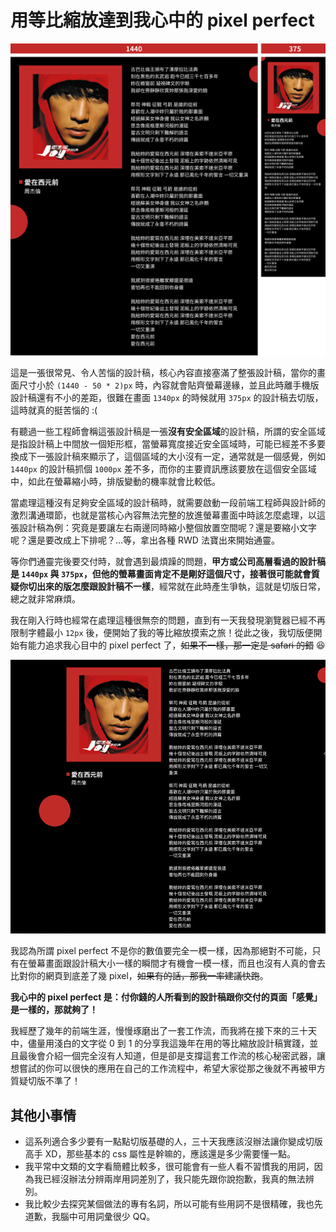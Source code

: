 # 用等比縮放達到我心中的 pixel perfect

![](./assets/draft-design.png)

這是一張很常見、令人苦惱的設計稿，核心內容直接塞滿了整張設計稿，當你的畫面尺寸小於 `(1440 - 50 * 2)px` 時，內容就會貼齊螢幕邊緣，並且此時離手機版設計稿還有不小的差距，很難在畫面 `1340px` 的時候就用 `375px` 的設計稿去切版，這時就真的挺苦惱的 :(

有聽過一些工程師會稱這張設計稿是一張**沒有安全區域**的設計稿，所謂的安全區域是指設計稿上中間放一個矩形框，當螢幕寬度接近安全區域時，可能已經差不多要換成下一張設計稿來顯示了，這個區域的大小沒有一定，通常就是一個感覺，例如 `1440px` 的設計稿抓個 `1000px` 差不多，而你的主要資訊應該要放在這個安全區域中，如此在螢幕縮小時，排版變動的機率就會比較低。

當處理這種沒有足夠安全區域的設計稿時，就需要啟動一段前端工程師與設計師的激烈溝通環節，也就是當核心內容無法完整的放進螢幕畫面中時該怎麼處理，以這張設計稿為例：究竟是要讓左右兩邊同時縮小整個放置空間呢？還是要縮小文字呢？還是要改成上下排呢？...等，拿出各種 RWD 法寶出來開始通靈。

等你們通靈完後要交付時，就會遇到最煩躁的問題，**甲方或公司高層看過的設計稿是 `1440px` 與 `375px`，但他的螢幕畫面肯定不是剛好這個尺寸，接著很可能就會質疑你切出來的版怎麼跟設計稿不一樣**，經常就在此時產生爭執，這就是切版日常，總之就非常麻煩。

我在剛入行時也經常在處理這種很無奈的問題，直到有一天我發現瀏覽器已經不再限制字體最小 `12px` 後，便開始了我的等比縮放摸索之旅！從此之後，我切版便開始有能力追求我心目中的 pixel perfect 了，~~如果不一樣，那一定是 safari 的錯~~ 😆

![](./assets/jay.gif)

我認為所謂 pixel perfect 不是你的數值要完全一模一樣，因為那絕對不可能，只有在螢幕畫面跟設計稿大小一樣的瞬間才有機會一模一樣，而且也沒有人真的會去比對你的網頁到底差了幾 pixel，~~如果有的話，那我一率建議快跑~~。

**我心中的 pixel perfect 是：付你錢的人所看到的設計稿跟你交付的頁面「感覺」是一樣的，那就夠了！**

我經歷了幾年的前端生涯，慢慢琢磨出了一套工作流，而我將在接下來的三十天中，儘量用淺白的文字從 0 到 1 的分享我這幾年在用的等比縮放設計稿實踐，並且最後會介紹一個完全沒有人知道，但是卻是支撐這套工作流的核心秘密武器，讓想嘗試的你可以很快的應用在自己的工作流程中，希望大家從那之後就不再被甲方質疑切版不準了！

## 其他小事情

- 這系列適合多少要有一點點切版基礎的人，三十天我應該沒辦法讓你變成切版高手 XD，那些基本的 css 屬性是幹嘛的，應該還是多少需要懂一點。
- 我平常中文類的文字看簡體比較多，很可能會有一些人看不習慣我的用詞，因為我已經沒辦法分辨兩岸用詞差別了，我只能先跟你說抱歉，我真的無法辨別。
- 我比較少去探究某個做法的專有名詞，所以可能有些用詞不是很精確，我也先道歉，我腦中可用詞彙很少 QQ。
